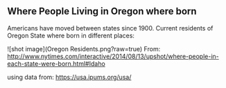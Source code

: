 ## Where People Living in Oregon where born
Americans have moved between states since 1900. Current residents of Oregon State where born in different places:

![shot image](Oregon Residents.png?raw=true)
From: http://www.nytimes.com/interactive/2014/08/13/upshot/where-people-in-each-state-were-born.html#Idaho

using data from: https://usa.ipums.org/usa/
